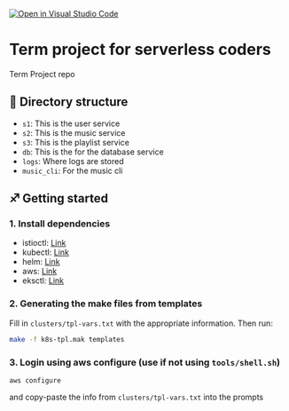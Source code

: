 [![Open in Visual Studio Code](https://classroom.github.com/assets/open-in-vscode-f059dc9a6f8d3a56e377f745f24479a46679e63a5d9fe6f495e02850cd0d8118.svg)](https://classroom.github.com/online_ide?assignment_repo_id=7078972&assignment_repo_type=AssignmentRepo)

# Term project for serverless coders

Term Project repo

## 📂 Directory structure

- `s1`: This is the user service
- `s2`: This is the music service
- `s3`: This is the playlist service
- `db`: This is the for the database service
- `logs`: Where logs are stored
- `music_cli`: For the music cli

## ♐ Getting started

### 1. Install dependencies

- istioctl: [Link](https://istio.io/latest/docs/ops/diagnostic-tools/istioctl/)
- kubectl: [Link](https://kubernetes.io/docs/tasks/tools/)
- helm: [Link](https://helm.sh/docs/helm/helm_install/)
- aws: [Link](https://docs.aws.amazon.com/cli/latest/userguide/getting-started-install.html)
- eksctl: [Link](https://docs.aws.amazon.com/eks/latest/userguide/eksctl.html)

### 2. Generating the make files from templates

Fill in `clusters/tpl-vars.txt` with the appropriate information. Then run:

```sh
make -f k8s-tpl.mak templates
```

### 3. Login using aws configure (use if not using `tools/shell.sh`)

```
aws configure
```

and copy-paste the info from `clusters/tpl-vars.txt` into the prompts
